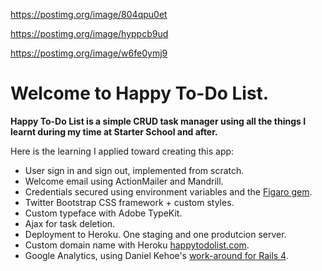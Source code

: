 https://postimg.org/image/804qpu0et

https://postimg.org/image/hyppcb9ud

https://postimg.org/image/w6fe0ymj9

# Welcome to Happy To-Do List.

**Happy To-Do List is a simple CRUD task manager using all the things I learnt during my time at Starter School and after.**

Here is the learning I applied toward creating this app:

+ User sign in and sign out, implemented from scratch.
+ Welcome email using ActionMailer and Mandrill.
+ Credentials secured using environment variables and the [Figaro gem](https://github.com/laserlemon/figaro).
+ Twitter Bootstrap CSS framework + custom styles.
+ Custom typeface with Adobe TypeKit.
+ Ajax for task deletion.
+ Deployment to Heroku. One staging and one produtcion server.
+ Custom domain name with Heroku [happytodolist.com](http://www.happytodolist.com).
+ Google Analytics, using Daniel Kehoe's [work-around for Rails 4](http://railsapps.github.io/rails-google-analytics.html/).
